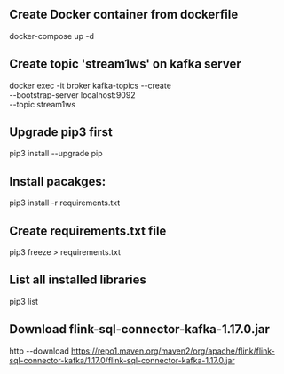 ## Create Docker container from dockerfile 
docker-compose up -d 

## Create topic 'stream1ws' on kafka server
docker exec -it broker kafka-topics --create \
--bootstrap-server localhost:9092 \
--topic stream1ws

## Upgrade pip3 first
pip3 install --upgrade pip

## Install pacakges:
pip3 install -r requirements.txt

## Create requirements.txt file 
pip3 freeze > requirements.txt

## List all installed libraries 
pip3 list

## Download flink-sql-connector-kafka-1.17.0.jar
http --download https://repo1.maven.org/maven2/org/apache/flink/flink-sql-connector-kafka/1.17.0/flink-sql-connector-kafka-1.17.0.jar